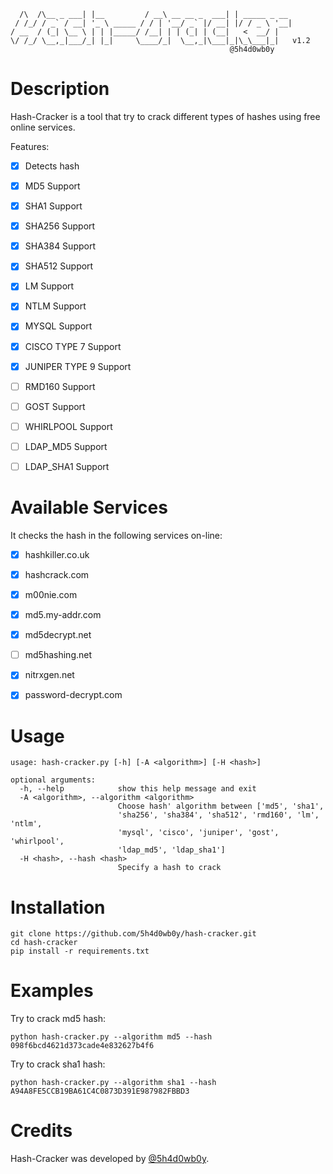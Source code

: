 ```
  /\  /\__ _ ___| |__         / __\ __ __ _  ___| | _____ _ __ 
 / /_/ / _` / __| '_ \ _____ / / | '__/ _` |/ __| |/ / _ \ '__|
/ __  / (_| \__ \ | | |_____/ /__| | | (_| | (__|   <  __/ |
\/ /_/ \__,_|___/_| |_|     \____/_|  \__,_|\___|_|\_\___|_|   v1.2
                                                 @5h4d0wb0y

```

# Description

Hash-Cracker is a tool that try to crack different types of hashes using free online services.

Features:
- [x] Detects hash
- [x] MD5 Support
- [x] SHA1 Support
- [x] SHA256 Support
- [x] SHA384 Support
- [x] SHA512 Support
- [x] LM Support
- [x] NTLM Support
- [x] MYSQL Support
- [x] CISCO TYPE 7 Support
- [x] JUNIPER TYPE 9 Support
- [ ] RMD160 Support
- [ ] GOST Support
- [ ] WHIRLPOOL Support
- [ ] LDAP_MD5 Support
- [ ] LDAP_SHA1 Support


# Available Services

It checks the hash in the following services on-line:

- [x] hashkiller.co.uk
- [x] hashcrack.com
- [x] m00nie.com
- [x] md5.my-addr.com
- [x] md5decrypt.net
- [ ] md5hashing.net
- [x] nitrxgen.net
- [x] password-decrypt.com


# Usage

```
usage: hash-cracker.py [-h] [-A <algorithm>] [-H <hash>]

optional arguments:
  -h, --help            show this help message and exit
  -A <algorithm>, --algorithm <algorithm>
                        Choose hash' algorithm between ['md5', 'sha1',
                        'sha256', 'sha384', 'sha512', 'rmd160', 'lm', 'ntlm',
                        'mysql', 'cisco', 'juniper', 'gost', 'whirlpool',
                        'ldap_md5', 'ldap_sha1']
  -H <hash>, --hash <hash>
                        Specify a hash to crack
```


# Installation

```
git clone https://github.com/5h4d0wb0y/hash-cracker.git
cd hash-cracker
pip install -r requirements.txt
```


# Examples

Try to crack md5 hash:

```
python hash-cracker.py --algorithm md5 --hash 098f6bcd4621d373cade4e832627b4f6
```

Try to crack sha1 hash:

```
python hash-cracker.py --algorithm sha1 --hash A94A8FE5CCB19BA61C4C0873D391E987982FBBD3
```


# Credits

Hash-Cracker was developed by [@5h4d0wb0y](https://twitter.com/5h4d0wb0y).
